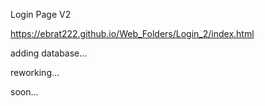 Login Page V2 

https://ebrat222.github.io/Web_Folders/Login_2/index.html


adding database...

reworking...

soon...
